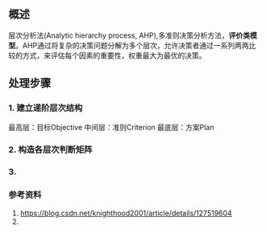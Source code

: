 
## 概述

层次分析法(Analytic hierarchy process, AHP),多准则决策分析方法，**评价类模型**。AHP通过将复杂的决策问题分解为多个层次，允许决策者通过一系列两两比较的方式，来评估每个因素的重要性，权重最大为最优的决策。

## 处理步骤

### 1. 建立递阶层次结构
最高层：目标Objective
中间层：准则Criterion
最底层：方案Plan
### 2. 构造各层次判断矩阵

### 3. 


### 参考资料
1. https://blog.csdn.net/knighthood2001/article/details/127519604
2. 